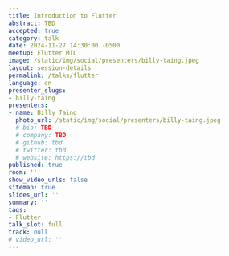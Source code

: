 ```yaml
---
title: Introduction to Flutter
abstract: TBD
accepted: true
category: talk
date: 2024-11-27 14:30:00 -0500
meetup: Flutter MTL
image: /static/img/social/presenters/billy-taing.jpeg
layout: session-details
permalink: /talks/flutter
language: en
presenter_slugs:
- billy-taing
presenters:
- name: Billy Taing
  photo_url: /static/img/social/presenters/billy-taing.jpeg
  # bio: TBD
  # company: TBD
  # github: tbd
  # twitter: tbd
  # website: https://tbd
published: true
room: ''
show_video_urls: false
sitemap: true
slides_url: ''
summary: ''
tags:
- Flutter
talk_slot: full
track: null
# video_url: ''
---
```

